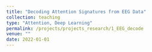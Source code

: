 ```yaml
---
title: "Decoding Attention Signatures from EEG Data"
collection: teaching 
type: "Attention, Deep Learning"
permalink: /projects/projects_research/1_EEG_decode
venue: ""
date: 2022-01-01
---
```

